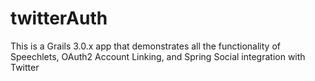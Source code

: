 # twitterAuth
This is a Grails 3.0.x app that demonstrates all the functionality of Speechlets, OAuth2 Account Linking, and Spring Social integration with Twitter

